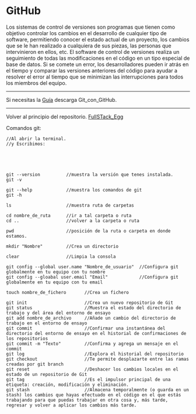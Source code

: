 # GitHub

Los sistemas de control de versiones son programas que tienen como objetivo controlar los
cambios en el desarrollo de cualquier tipo de software, permitiendo conocer el estado actual de
un proyecto, los cambios que se le han realizado a cualquiera de sus piezas, las personas que
intervinieron en ellos, etc. El software de control de versiones realiza un seguimiento de todas las
modificaciones en el código en un tipo especial de base de datos. Si se comete un error, los
desarrolladores pueden ir atrás en el tiempo y comparar las versiones anteriores del código para
ayudar a resolver el error al tiempo que se minimizan las interrupciones para todos los miembros
del equipo.

---
Si necesitas la [Guía](https://github.com/megagringa/FullStack_Egg_Curso/tree/main/Guia) descarga Git_con_GitHub.

---

Volver al principio del repositorio. [FullSTack_Egg](https://github.com/megagringa/FullStack_Egg_Curso)

Comandos git:
```
//Al abrir la terminal.
//y Escribimos:





git --version          //muestra la versión que tenes instalada. 
git -v

git --help             //muestra los comandos de git
git -h 

ls                     //muestra ruta de carpetas

cd nombre_de_ruta      //ir a tal carpeta o ruta
cd ..                  //volver a la carpeta o ruta

pwd                    //posición de la ruta o carpeta en donde estamos.

mkdir "Nombre"         //Crea un directorio

clear                  //Limpia la consola

git config --global user.name "Nombre_de_usuario"  //Configura git globalmente en tu equipo con tu nombre
git config --gloabal user.email "Email"            //Configura git globalmente en tu equipo con tu email 

touch nombre_de_fichero       //Crea un fichero

git init                      //Crea un nuevo repositorio de Git
git status                    //Muestra el estado del directorio de trabajo y del área del entorno de ensayo
git add nombre_de_archivo     //Añade un cambio del directorio de trabajo en el entorno de ensayo 
git commit                    //Confirmar una instantánea del directorio del entorno de ensayo en el historial de confirmaciones de los repositorios
git commit -m "Texto"         //Confirma y agrega un mensaje en el commit
git log                       //Explora el historial del repositorio
git checkout                  //Te permite desplazarte entre las ramas creadas por git branch 
git reset                     //Deshacer los cambios locales en el estado de un repositorio de Git
git tag                       //Es el impulsor principal de una etiqueta: creación, modificación y eliminación.
git stash                     //Almacena temporalmente (o guarda en un stash) los cambios que hayas efectuado en el código en el que estás trabajando para que puedas trabajar en otra cosa y, más tarde, regresar y volver a aplicar los cambios más tarde.
```